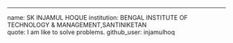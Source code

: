 ---
name: SK INJAMUL HOQUE
institution: BENGAL INSTITUTE OF TECHNOLOGY & MANAGEMENT,SANTINIKETAN  
quote: I am like to solve problems.
github_user: injamulhoq
